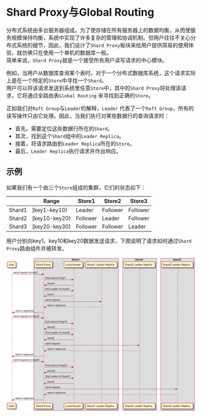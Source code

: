 # **Shard Proxy与Global Routing**

分布式系统由多台服务器组成。为了使存储在所有服务器上的数据均衡，从而使服务规模保持均衡，系统中实现了许多复杂的管理和协调机制。但用户往往不关心分布式系统的细节，因此，我们设计了`Shard Proxy`板块来给用户提供简易的使用体验，就仿佛只在使用一个单机的数据库一般。  
简单来说，`Shard Proxy`就是一个接受所有用户读写请求的中心模块。

例如，当用户从数据库查询某个表时。对于一个分布式数据库系统，这个请求实际上是在一个特定的`Store`中寻找一个`Shard`。  
用户可以将该请求发送到系统里任意`Store`中，其中的`Shard Proxy`将处理该请求，它将通过全路由表`Global Routing` 来寻找到正确的`Store`。  

正如我们对`Raft Group`与`Leader`的解释，`Leader` 代表了一个`Raft Group`，所有的读写操作只由它处理。因此，当我们执行对某些数据行的查询请求时： 
* 首先，需要定位这些数据行所在的`Shard`。
* 其次，找到这个`Shard`组中的`Leader Replica`。 
* 接着，将请求路由到`Leader Replica`所在的`Store`。
* 最后，`Leader Replica`执行请求并作出响应。 


## **示例**
如果我们有一个由三个`Store`组成的集群，它们的状态如下：

||Range|Store1|Store2|Store3|
|-|-|-|-|-|
|Shard1|[key1-key10)|Leader|Follower|Follower|
|Shard2|[key10-key20)|Follower|Leader|Follower|
|Shard3|[key20-key30)|Follower|Follower|Leader|


用户分别向key1，key10和key20数据发送请求，下图说明了请求如何通过`Shard Proxy`路由组件并被转发。


![User Request Routing Diagram](https://github.com/matrixorigin/artwork/blob/main/docs/overview/matrixcube-requests.svg?raw=true)

